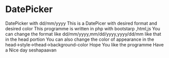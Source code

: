# DatePicker
DatePicker with dd/mm/yyyy 
This is a DatePicer with desired format and desired color
This programme is written in php with bootstarp ,html,js
You can change the format like dd/mm/yyyy,mm/dd/yyyy,yyyy/dd/mm like that in the head portion
You can also change the color of appearance in the head->style->thead->background-color
Hope You like the programme
Have a Nice day
seshapaavan
